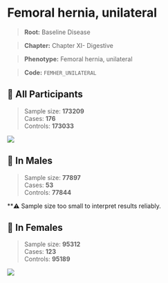 # Femoral hernia, unilateral

> **Root:** Baseline Disease  

> **Chapter:** Chapter XI- Digestive  

> **Phenotype:** Femoral hernia, unilateral  

> **Code:** `FEMHER_UNILATERAL`

## 🧪 All Participants  
> Sample size: **173209**  
> Cases: **176**  
> Controls: **173033**
<img src="/Disease/Figures/ALL/Baseline/FEMHER_UNILATERAL.png"/>
<CsvTable src="/Disease_Data/ALL/Baseline/LG_FEMHER_UNILATERAL.csv" label="🔍 View full results" />

## 👨 In Males  
> Sample size: **77897**  
> Cases: **53**  
> Controls: **77844**

**⚠️ Sample size too small to interpret results reliably.

## 👩 In Females  
> Sample size: **95312**  
> Cases: **123**  
> Controls: **95189**
<img src="/Disease/Figures/Female/Baseline/FEMHER_UNILATERAL.png"/>
<CsvTable src="/Disease_Data/Female/Baseline/LG_FEMHER_UNILATERAL.csv" label="🔍 View full results" />
